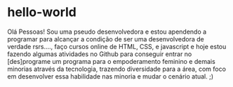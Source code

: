 # hello-world

Olá Pessoas!
Sou uma pseudo desenvolvedora e estou apendendo a programar para alcançar a condição de ser uma desenvolvedora de verdade rsrs...., 
faço cursos online de HTML, CSS, e javascript e hoje estou fazendo algumas atividades no Github para  conseguir entrar no [des]programe
um programa para o empoderamento feminino e demais minorias através da tecnologia, trazendo diversidade para a área, com foco em desenvolver essa habilidade nas minoria e mudar o cenário atual.
 ;)

